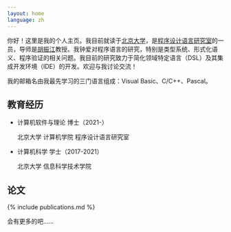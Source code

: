 ```yaml
---
layout: home
language: zh
---
```


你好！这里是我的个人主页。我目前就读于[北京大学](https://www.pku.edu.cn)，是[程序设计语言研究室](https://pl.cs.pku.edu.cn/)的一员，导师是[胡振江](https://zhenjiang888.github.io/)教授。我钟爱对程序语言的研究，特别是类型系统、形式化语义、程序验证的相关问题。我目前的研究致力于简化领域特定语言（DSL）及其集成开发环境（IDE）的开发。欢迎与我讨论交流！

<p class="comment">
我的邮箱名由我最先学习的三门语言组成：Visual Basic、C/C++、Pascal。
</p>

## 教育经历

- 计算机软件与理论 博士（2021-）
  <p class="comment">北京大学 计算机学院 程序设计语言研究室</p>
- 计算机科学 学士（2017-2021）
  <p class="comment">北京大学 信息科学技术学院</p>

## 论文

{% include publications.md %}

<p class="itcomment">会有更多的吧……</p>
